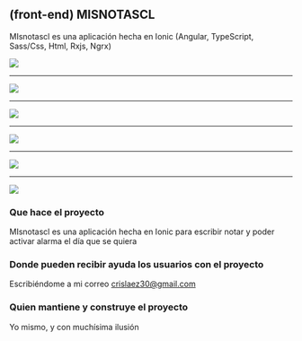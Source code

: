 ## (front-end) MISNOTASCL

MIsnotascl es una aplicación hecha en Ionic (Angular, TypeScript, Sass/Css, Html, Rxjs, Ngrx)

<img src="https://github.com/crislaez/MisNotasCl/blob/master/src/assets/images/foto_proyecto_1.PNG" />
<hr>
<img src="https://github.com/crislaez/MisNotasCl/blob/master/src/assets/images/foto_proyecto_2.PNG" />
<hr>
<img src="https://github.com/crislaez/MisNotasCl/blob/master/src/assets/images/foto_proyecto_3.PNG" />
<hr>
<img src="https://github.com/crislaez/MisNotasCl/blob/master/src/assets/images/foto_proyecto_4.PNG" />
<hr>
<img src="https://github.com/crislaez/MisNotasCl/blob/master/src/assets/images/foto_proyecto_5.PNG" />
<hr>
<img src="https://github.com/crislaez/MisNotasCl/blob/master/src/assets/images/foto_proyecto_6.PNG" />


### Que hace el proyecto

MIsnotascl es una aplicación hecha en Ionic para escribir notar y poder activar alarma el día que se quiera
 
### Donde pueden recibir ayuda los usuarios con el proyecto
 
Escribiéndome a mi correo crislaez30@gmail.com

### Quien mantiene y construye el proyecto

Yo mismo, y con muchísima ilusión
